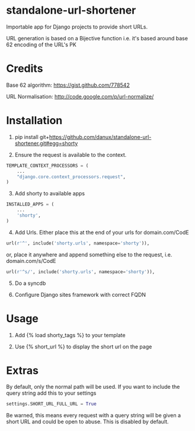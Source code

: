 standalone-url-shortener
========================

Importable app for Django projects to provide short URLs. 

URL generation is based on a Bijective function i.e. it's based around base 62 encoding of the URL's PK

Credits
=======
Base 62 algorithm:  https://gist.github.com/778542

URL Normalisation:  http://code.google.com/p/url-normalize/

Installation
============

1. pip install git+https://github.com/danux/standalone-url-shortener.git#egg=shorty

2. Ensure the request is available to the context.
```python
TEMPLATE_CONTEXT_PROCESSORS = (
    ...
    "django.core.context_processors.request",
)
```

3. Add shorty to available apps
```python
INSTALLED_APPS = (
    ...
    'shorty',
)
```

4. Add Urls. Either place this at the end of your urls for domain.com/CodE
```python
url(r'^', include('shorty.urls', namespace='shorty')),
```
or, place it anywhere and append something else to the request, i.e. domain.com/s/CodE
```python
url(r'^s/', include('shorty.urls', namespace='shorty')),
```

5. Do a syncdb

6. Configure Django sites framework with correct FQDN

Usage
=====

1. Add {% load shorty_tags %} to your template

2. Use {% short_url %} to display the short url on the page

Extras
======

By default, only the normal path will be used. If you want to include the query string add this to your settings 
```python
settings.SHORT_URL_FULL_URL = True
```

Be warned, this means every request with a query string will be given a short URL and could be open to abuse. This is disabled by default.